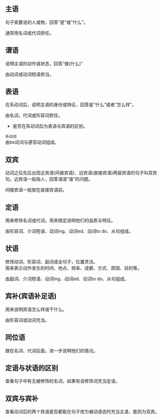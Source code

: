 ## 主语
句子索要说的人或物，回答“是”或“什么”。  

通常用名词或代词担任。

## 谓语
说明主语的动作或状态，回答“做(什么)”

由动词或动词短语担当。

## 表语
在系动词后，说明主语的身份或特征，回答是“什么”或者“怎么样”。  

由名词，代词或形容词担任。

* 是否在系动词后为表语与宾语的区别。

`系动词`  
由be动词与感官动词组成。

## 双宾
动词之后先后出现近宾语(间接宾语)、远宾语(直接宾语)两层宾语的句子叫双宾句。近宾语一般指人，回答谓语“谁”的问题。

间接宾语一般放在直接宾语前。  

## 定语  
用来修饰名词或代词。用来限定说明他们的品质与特征。

由形容词、介词短语、动词ing、动词ed、动词to do、从句组成。

## 状语
修饰动词、形容词、副词或全句子，位置灵活。  
用来表示动作发生的时间、地点、频率、成都、方式、原因、目的等。

由副词、介词短语、动词ing、动词ed、动词to do、从句组成。

## 宾补(宾语补足语)
用来说明宾语怎么样或干什么。  

由形容词或动词充当。

## 同位语
跟在名词、代词后面，进一步说明他们的情况。


## 定语与状语的区别
查看句子中有无被修饰的名词，如果有该修饰词充当定语。

## 双宾与宾补
查看动词后的两个宾语是否都能在句子改为被动语态时充当主语，能则为双宾。